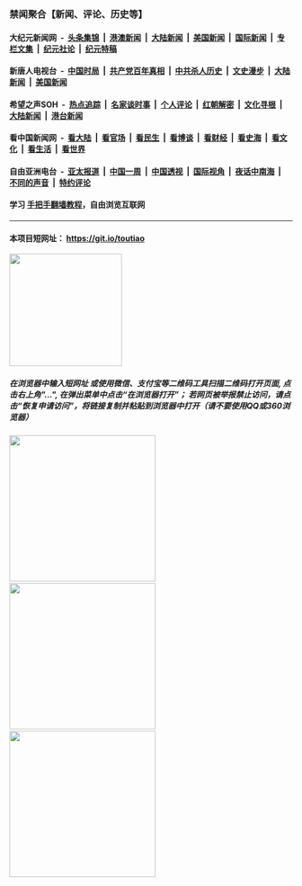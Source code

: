 ### 禁闻聚合【新闻、评论、历史等】

#### 大纪元新闻网 &nbsp;-&nbsp; [头条集锦](indexes/E头条集锦.md?t=03030202) &nbsp;|&nbsp; [港澳新闻](indexes/E港澳新闻.md?t=03030202)  &nbsp;|&nbsp; [大陆新闻](indexes/E大陆新闻.md?t=03030202) &nbsp;|&nbsp; [美国新闻](indexes/E美国新闻.md?t=03030202) &nbsp;|&nbsp; [国际新闻](indexes/E国际新闻.md?t=03030202) &nbsp;|&nbsp; [专栏文集](indexes/E专栏文集.md?t=03030202) &nbsp;|&nbsp; [纪元社论](indexes/E纪元社论.md?t=03030202) &nbsp;|&nbsp; [纪元特稿](indexes/E纪元特稿.md?t=03030202) 

#### 新唐人电视台 &nbsp;-&nbsp; [中国时局](indexes/N中国时局.md?t=03030202) &nbsp;|&nbsp; [共产党百年真相](indexes/N共产党百年真相.md?t=03030202) &nbsp;|&nbsp; [中共杀人历史](indexes/N中共杀人历史.md?t=03030202) &nbsp;|&nbsp; [文史漫步](indexes/N文史漫步.md?t=03030202) &nbsp;|&nbsp; [大陆新闻](indexes/N大陆新闻.md?t=03030202) &nbsp;|&nbsp; [美国新闻](indexes/N美国新闻.md?t=03030202)

#### 希望之声SOH &nbsp;-&nbsp; [热点追踪](indexes/H热点追踪.md?t=03030202) &nbsp;|&nbsp; [名家谈时事](indexes/H名家谈时事.md?t=03030202) &nbsp;|&nbsp; [个人评论](indexes/H个人评论.md?t=03030202)  &nbsp;|&nbsp; [红朝解密](indexes/H红朝解密.md?t=03030202) &nbsp;|&nbsp; [文化寻根](indexes/H文化寻根.md?t=03030202) &nbsp;|&nbsp; [大陆新闻](indexes/H大陆新闻.md?t=03030202) &nbsp;|&nbsp; [港台新闻](indexes/H港台新闻.md?t=03030202)

#### 看中国新闻网 &nbsp;-&nbsp; [看大陆](indexes/S看大陆.md?t=03030202) &nbsp;|&nbsp; [看官场](indexes/S看官场.md?t=03030202) &nbsp;|&nbsp; [看民生](indexes/S看民生.md?t=03030202)  &nbsp;|&nbsp; [看博谈](indexes/S看博谈.md?t=03030202) &nbsp;|&nbsp; [看财经](indexes/S看财经.md?t=03030202) &nbsp;|&nbsp; [看史海](indexes/S看史海.md?t=03030202) &nbsp;|&nbsp; [看文化](indexes/S看文化.md?t=03030202) &nbsp;|&nbsp; [看生活](indexes/S看生活.md?t=03030202) &nbsp;|&nbsp; [看世界](indexes/S看世界.md?t=03030202)

#### 自由亚洲电台 &nbsp;-&nbsp; [亚太报道](indexes/R亚太报道.md?t=03030202) &nbsp;|&nbsp; [中国一周](indexes/R中国一周.md?t=03030202) &nbsp;|&nbsp; [中国透视](indexes/R中国透视.md?t=03030202)  &nbsp;|&nbsp; [国际视角](indexes/R国际视角.md?t=03030202) &nbsp;|&nbsp; [夜话中南海](indexes/R夜话中南海.md?t=03030202) &nbsp;|&nbsp; [不同的声音](indexes/R不同的声音.md?t=03030202) &nbsp;|&nbsp; [特约评论](indexes/R特约评论.md?t=03030202)

#### 学习 [手把手翻墙教程](https://github.com/gfw-breaker/guides/wiki)，自由浏览互联网

----

#### 本项目短网址： https://git.io/toutiao
<img src="https://raw.githubusercontent.com/gfw-breaker/banned-news/master/scripts/img/qr.png" width="200px"/>  

##### 在浏览器中输入短网址 或使用微信、支付宝等二维码工具扫描二维码打开页面, 点击右上角"...", 在弹出菜单中点击“在浏览器打开”； 若网页被举报禁止访问，请点击“恢复申请访问”，将链接复制并粘贴到浏览器中打开（请不要使用QQ或360浏览器）

<img src="https://raw.githubusercontent.com/gfw-breaker/banned-news/master/scripts/img/1.png" width="260px"/> &nbsp; <img src="https://raw.githubusercontent.com/gfw-breaker/banned-news/master/scripts/img/2.png" width="260px"/> &nbsp; <img src="https://raw.githubusercontent.com/gfw-breaker/banned-news/master/scripts/img/3.png" width="260px"/>
